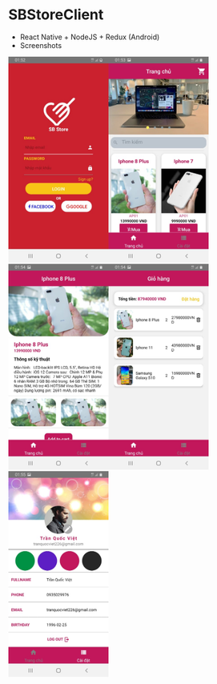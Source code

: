 # SBStoreClient
+ React Native + NodeJS + Redux (Android)
+ Screenshots

<img src="https://github.com/tranquocviet226/SBStoreClient/blob/master/assets/101971224_980351389063315_3420997715624728709_n.jpg?raw=true" width="200" /><img src="https://github.com/tranquocviet226/SBStoreClient/blob/master/assets/101558701_571280497143849_5711802217338000026_n.jpg?raw=true" width="200" /><img src="https://github.com/tranquocviet226/SBStoreClient/blob/master/assets/101853607_632508064013771_8904476342254422781_n.jpg?raw=true" width="200" /><img src="https://github.com/tranquocviet226/SBStoreClient/blob/master/assets/101805792_186049139411447_4195622328065192946_n.jpg?raw=true" width="200" /><img src="https://github.com/tranquocviet226/SBStoreClient/blob/master/assets/103490620_260504498363506_4149848763649280509_n.jpg?raw=true" width="200" />
